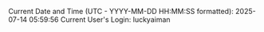 Current Date and Time (UTC - YYYY-MM-DD HH:MM:SS formatted): 2025-07-14 05:59:56
Current User's Login: luckyaiman
